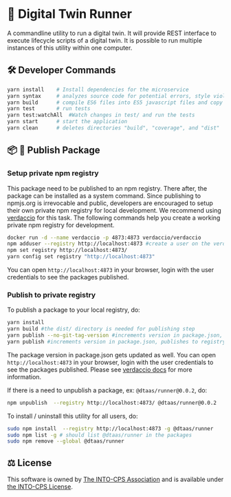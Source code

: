 # :runner: Digital Twin Runner

A commandline utility to run a digital twin. It will provide REST interface
to execute lifecycle scripts of a digital twin. It is possible to run
multiple instances of this utility within one computer.

## :hammer_and_wrench: Developer Commands

```bash
yarn install    # Install dependencies for the microservice
yarn syntax     # analyzes source code for potential errors, style violations, and other issues,
yarn build      # compile ES6 files into ES5 javascript files and copy all JS files into build/ directory
yarn test       # run tests
yarn test:watchAll  #Watch changes in test/ and run the tests
yarn start      # start the application
yarn clean      # deletes directories "build", "coverage", and "dist"
```

## :package: :ship: Publish Package

### Setup private npm registry

This package need to be published to an npm registry. There after, the package
can be installed as a system command. Since publishing to npmjs.org is
irrevocable and public, developers are encouraged to setup their own private
npm registry for local development. We recommend using 
[verdaccio](https://verdaccio.org) for this task. The following commands
help you create a working private npm registry for development.

```bash
docker run -d --name verdaccio -p 4873:4873 verdaccio/verdaccio
npm adduser --registry http://localhost:4873 #create a user on the verdaccio registry
npm set registry http://localhost:4873/
yarn config set registry "http://localhost:4873"
```

You can open `http://localhost:4873` in your browser, login with 
the user credentials to see the packages published.

### Publish to private registry

To publish a package to your local registry, do:

```bash
yarn install
yarn build #the dist/ directory is needed for publishing step
yarn publish --no-git-tag-version #increments version in package.json, publishes to registry
yarn publish #increments version in package.json, publishes to registry and adds a git tag
```

The package version in package.json gets updated as well. You can
open `http://localhost:4873` in your browser, login with the user credentials
to see the packages published. Please see
[verdaccio docs](https://verdaccio.org/docs/installation/#basic-usage)
for more information.

If there is a need to unpublish a package, ex: `@dtaas/runner@0.0.2`, do:

```bash
npm unpublish  --registry http://localhost:4873/ @dtaas/runner@0.0.2 
```

To install / uninstall this utility for all users, do:

```bash
sudo npm install  --registry http://localhost:4873 -g @dtaas/runner
sudo npm list -g # should list @dtaas/runner in the packages
sudo npm remove --global @dtaas/runner 
```

## :balance_scale: License

This software is owned by
[The INTO-CPS Association](https://into-cps.org/)
and is available under [the INTO-CPS License](./LICENSE.md).
